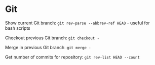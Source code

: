 # Git

Show current Git branch: `git rev-parse --abbrev-ref HEAD` - useful for bash scripts

Checkout previous Git branch: `git checkout -`

Merge in previous Git branch: `git merge -`

Get number of commits for repository: `git rev-list HEAD --count`
